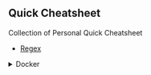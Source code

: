 ## Quick Cheatsheet

Collection of Personal Quick Cheatsheet


- [Regex](./REGEX.md)




<details>
<summary>Docker</summary><br> 

Stop & remove all containers, volumes, and images in Docker

```bash
docker stop $(docker ps -aq) 2>/dev/null; docker system prune -af --volumes
```

</details>
